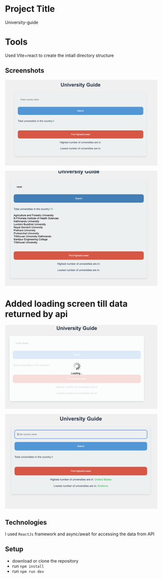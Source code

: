 # Project Title
University-guide

# Tools 
Used Vite+react to create the intiall directory structure

## Screenshots
![Alt text](https://github.com/Vsjangal/Blitz-assignment-frontend-reactjs/blob/main/src/Screenshots/screen1.png)







![Alt text](https://github.com/Vsjangal/Blitz-assignment-frontend-reactjs/blob/main/src/Screenshots/screen2.png)







# Added loading screen till data returned by api


![Alt text](https://github.com/Vsjangal/Blitz-assignment-frontend-reactjs/blob/main/src/Screenshots/screen3.png)






![Alt text](https://github.com/Vsjangal/Blitz-assignment-frontend-reactjs/blob/main/src/Screenshots/screen4.png)

## Technologies
I used `ReactJs` framework and async/await for accessing the data from API

## Setup
- download or clone the repository
- run `npm install`
- run `npm run dev`
